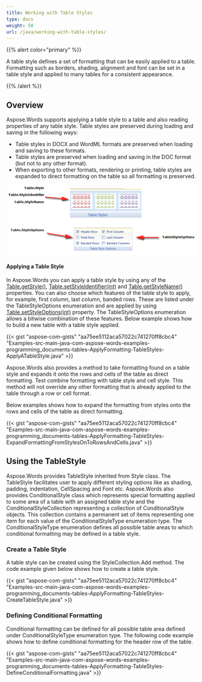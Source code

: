 ```yaml
---
title: Working with Table Styles
type: docs
weight: 50
url: /java/working-with-table-styles/
---
```


{{% alert color="primary" %}} 

A table style defines a set of formatting that can be easily applied to a table. Formatting such as borders, shading, alignment and font can be set in a table style and applied to many tables for a consistent appearance.

{{% /alert %}} 


## **Overview**
Aspose.Words supports applying a table style to a table and also reading properties of any table style. Table styles are preserved during loading and saving in the following ways:

- Table styles in DOCX and WordML formats are preserved when loading and saving to these formats.
- Table styles are preserved when loading and saving in the DOC format (but not to any other format).
- When exporting to other formats, rendering or printing, table styles are expanded to direct formatting on the table so all formatting is preserved.

![todo:image_alt_text](working-with-table-styles_1.png)
#### **Applying a Table Style**
In Aspose.Words you can apply a table style by using any of the [Table.getStyle()](http://www.aspose.com/api/java/words/com.aspose.words/classes/Table/properties/getStyle\(\)/), [Table.setStyleIdentifier(int)](http://www.aspose.com/api/java/words/com.aspose.words/classes/table/methods/setStyleIdentifier\(int\)/) and [Table.getStyleName()](http://www.aspose.com/api/java/words/com.aspose.words/classes/table/methods/getStyleName\(\)/) properties. You can also choose which features of the table style to apply, for example, first column, last column, banded rows. These are listed under the TableStyleOptions enumeration and are applied by using [Table.setStyleOptions(int)](http://www.aspose.com/api/java/words/com.aspose.words/classes/table/methods/setStyleOptions\(int\)/) property. The TableStyleOptions enumeration allows a bitwise combination of these features. Below example shows how to build a new table with a table style applied.

{{< gist "aspose-com-gists" "aa75ee5112aca57022c741270ff8cbc4" "Examples-src-main-java-com-aspose-words-examples-programming_documents-tables-ApplyFormatting-TableStyles-ApplyATableStyle.java" >}}

Aspose.Words also provides a method to take formatting found on a table style and expands it onto the rows and cells of the table as direct formatting. Test combine formatting with table style and cell style. This method will not override any other formatting that is already applied to the table through a row or cell format.

Below examples shows how to expand the formatting from styles onto the rows and cells of the table as direct formatting.

{{< gist "aspose-com-gists" "aa75ee5112aca57022c741270ff8cbc4" "Examples-src-main-java-com-aspose-words-examples-programming_documents-tables-ApplyFormatting-TableStyles-ExpandFormattingFromStylesOnToRowsAndCells.java" >}}
## **Using the TableStyle**
Aspose.Words provides TableStyle inherited from Style class. The TableStyle facilitates user to apply different styling options like as shading, padding, indentation, CellSpacing and Font etc. Aspose.Words also provides ConditionalStyle class which represents special formatting applied to some area of a table with an assigned table style and the ConditionalStyleCollection representing a collection of ConditionalStyle objects. This collection contains a permanent set of items representing one item for each value of the ConditionalStyleType enumeration type. The ConditionalStyleType enumeration defines all possible table areas to which conditional formatting may be defined in a table style.
### **Create a Table Style**
A table style can be created using the StyleCollection.Add method. The code example given below shows how to create a table style.

{{< gist "aspose-com-gists" "aa75ee5112aca57022c741270ff8cbc4" "Examples-src-main-java-com-aspose-words-examples-programming_documents-tables-ApplyFormatting-TableStyles-CreateTableStyle.java" >}}
### **Defining Conditional Formatting**
Conditional formatting can be defined for all possible table area defined under ConditionalStyleType enumeration type. The following code example shows how to define conditional formatting for the header row of the table.

{{< gist "aspose-com-gists" "aa75ee5112aca57022c741270ff8cbc4" "Examples-src-main-java-com-aspose-words-examples-programming_documents-tables-ApplyFormatting-TableStyles-DefineConditionalFormatting.java" >}}
